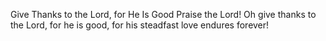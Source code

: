 Give Thanks to the Lord, for He Is Good Praise the Lord! Oh give thanks to the Lord, for he is good, for his steadfast love endures forever!

